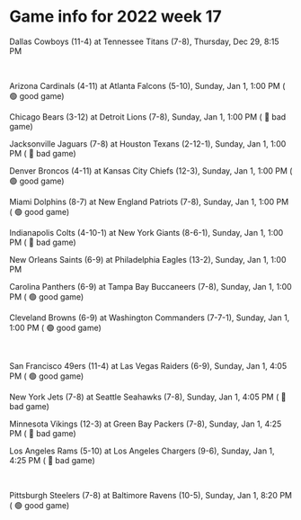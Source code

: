 # Game info for 2022 week 17

Dallas Cowboys (11-4) at Tennessee Titans (7-8), Thursday, Dec 29, 8:15 PM


<br/>

Arizona Cardinals (4-11) at Atlanta Falcons (5-10), Sunday, Jan 1, 1:00 PM (	:green_circle: good game)

Chicago Bears (3-12) at Detroit Lions (7-8), Sunday, Jan 1, 1:00 PM (	:red_circle: bad game)

Jacksonville Jaguars (7-8) at Houston Texans (2-12-1), Sunday, Jan 1, 1:00 PM (	:red_circle: bad game)

Denver Broncos (4-11) at Kansas City Chiefs (12-3), Sunday, Jan 1, 1:00 PM (	:green_circle: good game)

Miami Dolphins (8-7) at New England Patriots (7-8), Sunday, Jan 1, 1:00 PM (	:green_circle: good game)

Indianapolis Colts (4-10-1) at New York Giants (8-6-1), Sunday, Jan 1, 1:00 PM (	:red_circle: bad game)

New Orleans Saints (6-9) at Philadelphia Eagles (13-2), Sunday, Jan 1, 1:00 PM

Carolina Panthers (6-9) at Tampa Bay Buccaneers (7-8), Sunday, Jan 1, 1:00 PM (	:green_circle: good game)

Cleveland Browns (6-9) at Washington Commanders (7-7-1), Sunday, Jan 1, 1:00 PM (	:green_circle: good game)


<br/>

San Francisco 49ers (11-4) at Las Vegas Raiders (6-9), Sunday, Jan 1, 4:05 PM (	:green_circle: good game)

New York Jets (7-8) at Seattle Seahawks (7-8), Sunday, Jan 1, 4:05 PM (	:red_circle: bad game)

Minnesota Vikings (12-3) at Green Bay Packers (7-8), Sunday, Jan 1, 4:25 PM (	:red_circle: bad game)

Los Angeles Rams (5-10) at Los Angeles Chargers (9-6), Sunday, Jan 1, 4:25 PM (	:red_circle: bad game)


<br/>

Pittsburgh Steelers (7-8) at Baltimore Ravens (10-5), Sunday, Jan 1, 8:20 PM (	:green_circle: good game)

